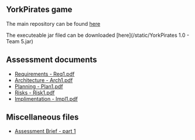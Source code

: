 ## YorkPirates game

The main repository can be found [here](https://github.com/ENG1-team5/yorkPirates)

The executeable jar filed can be downloaded [here](/static/YorkPirates 1.0 - Team 5.jar)

## Assessment documents

* [Requirements - Req1.pdf](/static/Req1.pdf)
* [Architecture - Arch1.pdf](/static/Arch1.pdf)
* [Planning - Plan1.pdf](/static/Plan1.pdf)
* [Risks - Risk1.pdf](/static/Risk1.pdf)
* [Implimentation - Impl1.pdf](/static/Impl1.pdf)

## Miscellaneous files

* [Assessment Brief - part 1](/static/eng1-team-assessment-1_3.pdf)
